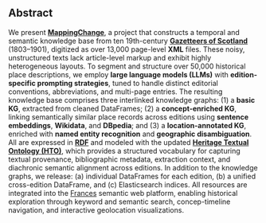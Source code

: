 ## Abstract

We present **[MappingChange](https://github.com/francesNLP/MappingChange)**, a project that constructs a temporal and semantic knowledge base from ten 19th-century **[Gazetteers of Scotland](https://data.nls.uk/data/digitised-collections/gazetteers-of-scotland/)** (1803–1901), digitized as over 13,000 page-level **XML** files. These noisy, unstructured texts lack article-level markup and exhibit highly heterogeneous layouts. To segment and structure over 50,000 historical place descriptions, we employ **large language models (LLMs)** with **edition-specific prompting strategies**, tuned to handle distinct editorial conventions, abbreviations, and multi-page entries. The resulting knowledge base comprises three interlinked knowledge graphs: (1) a **basic KG**, extracted from cleaned DataFrames; (2) a **concept-enriched KG**, linking semantically similar place records across editions using **sentence embeddings**, **Wikidata**, and **DBpedia**; and (3) a **location-annotated KG**, enriched with **named entity recognition** and **geographic disambiguation**. All are expressed in **[RDF](https://www.w3.org/RDF/)** and modeled with the updated **[Heritage Textual Ontology (HTO)](https://w3id.org/hto)**, which provides a structured vocabulary for capturing textual provenance, bibliographic metadata, extraction context, and diachronic semantic alignment across editions. In addition to the knowledge graphs, we release: (a) individual DataFrames for each edition, (b) a unified cross-edition DataFrame, and (c) Elasticsearch indices. All resources are integrated into the [Frances](http://www.frances-ai.com) semantic web platform, enabling historical exploration through keyword and semantic search, concep-timeline navigation, and interactive geolocation visualizations. 
